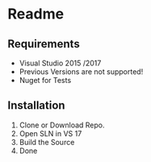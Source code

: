# Readme

## Requirements

- Visual Studio 2015 /2017
- Previous Versions are not supported!
- Nuget for Tests



## Installation

1. Clone or Download Repo.
2. Open SLN in VS 17
3. Build the Source
4. Done



